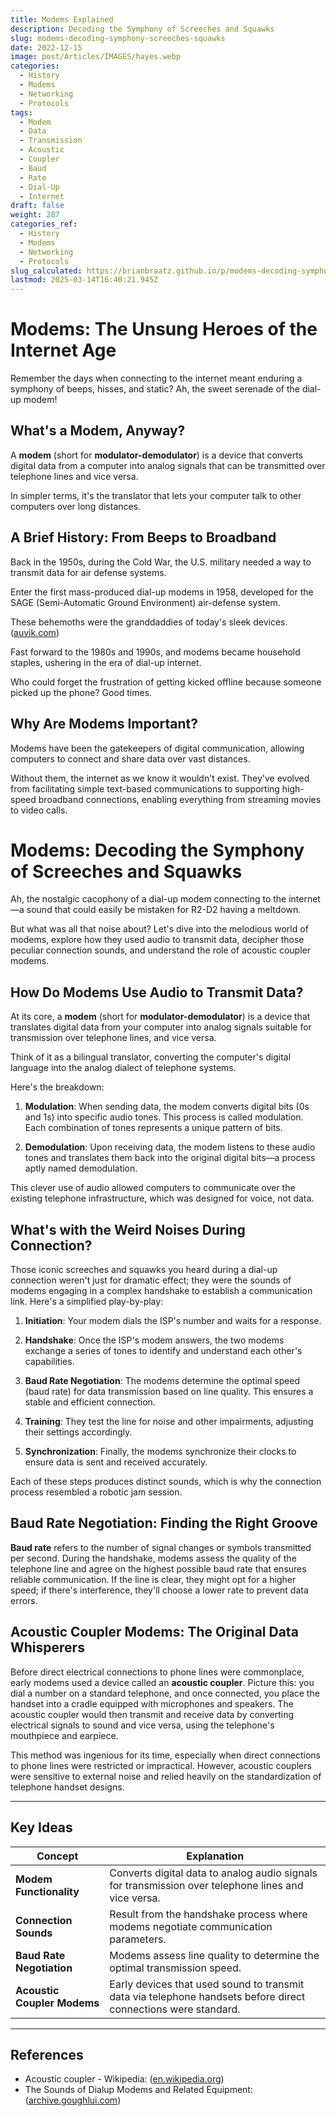```yaml
---
title: Modems Explained
description: Decoding the Symphony of Screeches and Squawks
slug: modems-decoding-symphony-screeches-squawks
date: 2022-12-15
image: post/Articles/IMAGES/hayes.webp
categories:
  - History
  - Modems
  - Networking
  - Protocols
tags:
  - Modem
  - Data
  - Transmission
  - Acoustic
  - Coupler
  - Baud
  - Rate
  - Dial-Up
  - Internet
draft: false
weight: 287
categories_ref:
  - History
  - Modems
  - Networking
  - Protocols
slug_calculated: https://brianbraatz.github.io/p/modems-decoding-symphony-screeches-squawks
lastmod: 2025-03-14T16:40:21.945Z
---
```

# Modems: The Unsung Heroes of the Internet Age

Remember the days when connecting to the internet meant enduring a symphony of beeps, hisses, and static? Ah, the sweet serenade of the dial-up modem!

## What's a Modem, Anyway?

A **modem** (short for **modulator-demodulator**) is a device that converts digital data from a computer into analog signals that can be transmitted over telephone lines and vice versa.

In simpler terms, it's the translator that lets your computer talk to other computers over long distances.

## A Brief History: From Beeps to Broadband

Back in the 1950s, during the Cold War, the U.S. military needed a way to transmit data for air defense systems.

Enter the first mass-produced dial-up modems in 1958, developed for the SAGE (Semi-Automatic Ground Environment) air-defense system.

These behemoths were the granddaddies of today's sleek devices. ([auvik.com](https://www.auvik.com/franklyit/blog/history-of-the-modem/))

Fast forward to the 1980s and 1990s, and modems became household staples, ushering in the era of dial-up internet.

Who could forget the frustration of getting kicked offline because someone picked up the phone? Good times.

## Why Are Modems Important?

Modems have been the gatekeepers of digital communication, allowing computers to connect and share data over vast distances.

Without them, the internet as we know it wouldn't exist. They've evolved from facilitating simple text-based communications to supporting high-speed broadband connections, enabling everything from streaming movies to video calls.

# Modems: Decoding the Symphony of Screeches and Squawks

Ah, the nostalgic cacophony of a dial-up modem connecting to the internet—a sound that could easily be mistaken for R2-D2 having a meltdown.

But what was all that noise about? Let's dive into the melodious world of modems, explore how they used audio to transmit data, decipher those peculiar connection sounds, and understand the role of acoustic coupler modems.

## How Do Modems Use Audio to Transmit Data?

At its core, a **modem** (short for **modulator-demodulator**) is a device that translates digital data from your computer into analog signals suitable for transmission over telephone lines, and vice versa.

Think of it as a bilingual translator, converting the computer's digital language into the analog dialect of telephone systems.

Here's the breakdown:

1. **Modulation**: When sending data, the modem converts digital bits (0s and 1s) into specific audio tones. This process is called modulation. Each combination of tones represents a unique pattern of bits.

2. **Demodulation**: Upon receiving data, the modem listens to these audio tones and translates them back into the original digital bits—a process aptly named demodulation.

This clever use of audio allowed computers to communicate over the existing telephone infrastructure, which was designed for voice, not data.

## What's with the Weird Noises During Connection?

Those iconic screeches and squawks you heard during a dial-up connection weren't just for dramatic effect; they were the sounds of modems engaging in a complex handshake to establish a communication link. Here's a simplified play-by-play:

1. **Initiation**: Your modem dials the ISP's number and waits for a response.

2. **Handshake**: Once the ISP's modem answers, the two modems exchange a series of tones to identify and understand each other's capabilities.

3. **Baud Rate Negotiation**: The modems determine the optimal speed (baud rate) for data transmission based on line quality. This ensures a stable and efficient connection.

4. **Training**: They test the line for noise and other impairments, adjusting their settings accordingly.

5. **Synchronization**: Finally, the modems synchronize their clocks to ensure data is sent and received accurately.

Each of these steps produces distinct sounds, which is why the connection process resembled a robotic jam session.

## Baud Rate Negotiation: Finding the Right Groove

**Baud rate** refers to the number of signal changes or symbols transmitted per second. During the handshake, modems assess the quality of the telephone line and agree on the highest possible baud rate that ensures reliable communication. If the line is clear, they might opt for a higher speed; if there's interference, they'll choose a lower rate to prevent data errors.

## Acoustic Coupler Modems: The Original Data Whisperers

Before direct electrical connections to phone lines were commonplace, early modems used a device called an **acoustic coupler**. Picture this: you dial a number on a standard telephone, and once connected, you place the handset into a cradle equipped with microphones and speakers. The acoustic coupler would then transmit and receive data by converting electrical signals to sound and vice versa, using the telephone's mouthpiece and earpiece.

This method was ingenious for its time, especially when direct connections to phone lines were restricted or impractical. However, acoustic couplers were sensitive to external noise and relied heavily on the standardization of telephone handset designs.

<!-- 
## Wrapping Up

Modems played a pivotal role in ushering in the internet age, transforming digital data into audible tones that could traverse the world's telephone networks. So, the next time you reminisce about the symphony of a dial-up connection, remember the intricate dance of modulation, demodulation, and negotiation that made those early online adventures possible.
-->

***

## Key Ideas

| Concept                     | Explanation                                                                                                    |
| --------------------------- | -------------------------------------------------------------------------------------------------------------- |
| **Modem Functionality**     | Converts digital data to analog audio signals for transmission over telephone lines and vice versa.            |
| **Connection Sounds**       | Result from the handshake process where modems negotiate communication parameters.                             |
| **Baud Rate Negotiation**   | Modems assess line quality to determine the optimal transmission speed.                                        |
| **Acoustic Coupler Modems** | Early devices that used sound to transmit data via telephone handsets before direct connections were standard. |

***

## References

* Acoustic coupler - Wikipedia: ([en.wikipedia.org](https://en.wikipedia.org/wiki/Acoustic_coupler))
* The Sounds of Dialup Modems and Related Equipment: ([archive.goughlui.com](https://archive.goughlui.com/legacy/soundofmodems/index.htm))
